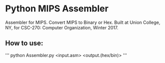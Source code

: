 # Python MIPS Assembler

Assembler for MIPS. Convert MIPS to Binary or Hex.
Built at Union College, NY, for CSC-270: Computer Organization, Winter 2017.

## How to use:

'''
python Assembler.py <input.asm> <output.(hex/bin)>
'''

